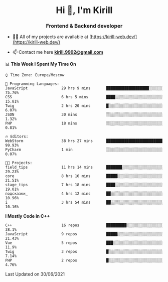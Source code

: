 <h1 align="center">Hi 👋, I'm Kirill</h1>
<h3 align="center">Frontend & Backend developer</h3>

- 👨‍💻 All of my projects are available at [https://kirill-web.dev/](https://kirill-web.dev/)

- 📫 Contact me here **kirill.9992@gmail.com**











<!--START_SECTION:waka-->
📊 **This Week I Spent My Time On** 

```text
⌚︎ Time Zone: Europe/Moscow

💬 Programming Languages: 
JavaScript               29 hrs 9 mins       ███████████████████░░░░░░   75.76% 
CSS                      6 hrs 5 mins        ████░░░░░░░░░░░░░░░░░░░░░   15.81% 
Twig                     2 hrs 20 mins       █░░░░░░░░░░░░░░░░░░░░░░░░   6.07% 
JSON                     30 mins             ░░░░░░░░░░░░░░░░░░░░░░░░░   1.32% 
PHP                      18 mins             ░░░░░░░░░░░░░░░░░░░░░░░░░   0.81%

🔥 Editors: 
WebStorm                 38 hrs 27 mins      █████████████████████████   99.93% 
PyCharm                  1 min               ░░░░░░░░░░░░░░░░░░░░░░░░░   0.07%

🐱‍💻 Projects: 
field_tips               11 hrs 14 mins      ███████░░░░░░░░░░░░░░░░░░   29.23% 
core                     8 hrs 16 mins       █████░░░░░░░░░░░░░░░░░░░░   21.51% 
stage_tips               7 hrs 18 mins       ████░░░░░░░░░░░░░░░░░░░░░   19.01% 
подсказки_               4 hrs 12 mins       ██░░░░░░░░░░░░░░░░░░░░░░░   10.96% 
i                        3 hrs 54 mins       ██░░░░░░░░░░░░░░░░░░░░░░░   10.16%

```

**I Mostly Code in C++** 

```text
C++                      16 repos            █████████░░░░░░░░░░░░░░░░   38.1% 
JavaScript               9 repos             █████░░░░░░░░░░░░░░░░░░░░   21.43% 
Vue                      5 repos             ███░░░░░░░░░░░░░░░░░░░░░░   11.9% 
Twig                     3 repos             █░░░░░░░░░░░░░░░░░░░░░░░░   7.14% 
PHP                      2 repos             █░░░░░░░░░░░░░░░░░░░░░░░░   4.76%

```



 Last Updated on 30/06/2021
<!--END_SECTION:waka-->
